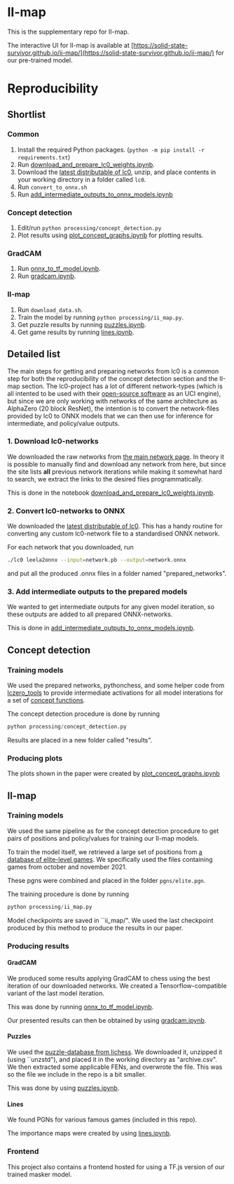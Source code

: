 # II-map
This is the supplementary repo for II-map. 

The interactive UI for II-map is available at [https://solid-state-survivor.github.io/ii-map/](https://solid-state-survivor.github.io/ii-map/) for our pre-trained model.

# Reproducibility 

## Shortlist

### Common
1. Install the required Python packages. (`python -m pip install -r requirements.txt`)
2. Run [download_and_prepare_lc0_weights.ipynb](/download_and_prepare_lc0_weights.ipynb).
3. Download the [latest distributable of lc0](https://github.com/LeelaChessZero/lc0/releases/tag/v0.30.0), unzip, and place contents in your working directory in a folder called `lc0`.
4. Run `convert_to_onnx.sh`
5. Run [add_intermediate_outputs_to_onnx_models.ipynb](/add_intermediate_outputs_to_onnx_models.ipynb)
### Concept detection
1. Edit/run `python processing/concept_detection.py`
2. Plot results using [plot_concept_graphs.ipynb](/plot_concept_graphs.ipynb) for plotting results.
### GradCAM
1. Run [onnx_to_tf_model.ipynb](/onnx_to_tf_model.ipynb).
2. Run [gradcam.ipynb](/gradcam.ipynb).
### II-map
1. Run `download_data.sh`.
2. Train the model by running `python processing/ii_map.py`.
3. Get puzzle results by running [puzzles.ipynb](/puzzles.ipynb).
4. Get game results by running [lines.ipynb](/lines.ipynb).
## Detailed list

The main steps for getting and preparing networks from lc0 is a common step for both the reproducibility of the concept detection section and the II-map section.
The lc0-project has a lot of different network-types (which is all intented to be used with their [open-source software](https://github.com/LeelaChessZero/lc0) as an UCI engine), but since we are only working with networks of the same architecture as AlphaZero (20 block ResNet), the intention is to convert the network-files provided by lc0 to ONNX models that we can then use for inference for intermediate, and policy/value outputs.

### 1. Download lc0-networks
We downloaded the raw networks from [the main network page](http://training.lczero.org/networks/?show_all=1). In theory it is possible to manually find and download any network from here, but since the site lists **all** previous network iterations while making it somewhat hard to search, we extract the links to the desired files programmatically. 

This is done in the notebook [download_and_prepare_lc0_weights.ipynb](/download_and_prepare_lc0_weights.ipynb).

### 2. Convert lc0-networks to ONNX
We downloaded the [latest distributable of lc0](https://github.com/LeelaChessZero/lc0/releases/tag/v0.30.0). This has a handy routine for converting any custom lc0-network file to a standardised ONNX network.

For each network that you downloaded, run
```bash
./lc0 leela2onnx --input=network.pb --output=network.onnx
```
and put all the produced .onnx files in a folder named "prepared_networks".

### 3. Add intermediate outputs to the prepared models
We wanted to get intermediate outputs for any given model iteration, so these outputs are added to all prepared ONNX-networks.

This is done in [add_intermediate_outputs_to_onnx_models.ipynb](/add_intermediate_outputs_to_onnx_models.ipynb).

## Concept detection

### Training models
We used the prepared networks, pythonchess, and some helper code from [lczero_tools](https://github.com/so-much-meta/lczero_tools/blob/master/src/lcztools/_leela_board.py) to provide intermediate activations for all model interations for a set of [concept functions](concepts/concepts.py).

The concept detection procedure is done by running
```python
python processing/concept_detection.py
```
Results are placed in a new folder called "results".

### Producing plots
The plots shown in the paper were created by [plot_concept_graphs.ipynb](/plot_concept_graphs.ipynb)

## II-map

### Training models
We used the same pipeline as for the concept detection procedure to get pairs of positions and policy/values for training our II-map models.

To train the model itself, we retrieved a large set of positions from [a database of elite-level games](https://database.nikonoel.fr/). We specifically used the files containing games from october and november 2021. 

These pgns were combined and placed in the folder `pgns/elite.pgn`.

The training procedure is done by running
```python
python processing/ii_map.py
```
Model checkpoints are saved in ``ii_map/". We used the last checkpoint produced by this method to produce the results in our paper.

### Producing results
#### GradCAM
We produced some results applying GradCAM to chess using the best iteration of our downloaded networks. We created a Tensorflow-compatible variant of the last model iteration.

This was done by running [onnx_to_tf_model.ipynb](/onnx_to_tf_model.ipynb).

Our presented results can then be obtained by using [gradcam.ipynb](/gradcam.ipynb).

#### Puzzles
We used the [puzzle-database from lichess](https://database.lichess.org/#puzzles). We downloaded it, unzipped it (using ``unzstd"), and placed it in the working directory as "archive.csv". We then extracted some applicable FENs, and overwrote the file. This was so the file we include in the repo is a bit smaller.

This was done by using [puzzles.ipynb](/puzzles.ipynb).

#### Lines
We found PGNs for various famous games (included in this repo). 

The importance maps were created by using [lines.ipynb](/lines.ipynb).

### Frontend

This project also contains a frontend hosted for using a TF.js version of our trained masker model. 